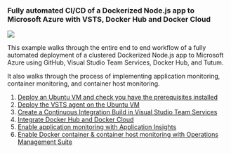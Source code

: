 ### Fully automated CI/CD of a Dockerized Node.js app to Microsoft Azure with VSTS, Docker Hub and Docker Cloud

![](<docs/media/workflow.PNG>)

This example walks through the entire end to end workflow of a fully automated deployment of a clustered Dockerized Node.js app to Microsoft Azure using GitHub, Visual Studio Team Services, Docker Hub, and Tutum.

It also walks through the process of implementing application monitoring, container monitoring, and container host monitoring.

1. [Deploy an Ubuntu VM and check you have the prerequisites installed](https://github.com/Microsoft/vsts-agent/blob/master/docs/start/envubuntu.md)
2. [Deploy the VSTS agent on the Ubuntu VM](https://www.visualstudio.com/en-us/docs/build/admin/agents/v2-linux)
3. [Create a Continuous Integration Build in Visual Studio Team Services](https://github.com/OguzPastirmaci/vsts-dockerhub-tutum-azure/blob/master/docs/creating-ci-build-in-vsts.md)
4. [Integrate Docker Hub and Docker Cloud](https://github.com/OguzPastirmaci/vsts-dockerhub-tutum-azure/blob/master/docs/integrating-docker-hub-and-docker-cloud-with-vsts-and-azure.md)
5. [Enable application monitoring with Application Insights](https://github.com/OguzPastirmaci/vsts-dockerhub-tutum-azure/blob/master/docs/enabling-app-monitoring-with-application-insights.md)
6. [Enable Docker container & container host monitoring with Operations Management Suite](https://github.com/DxNext/2016-Oct-L2/blob/master/Linux/Module4-LogsAndSecurity/setting-up-log-analytics.md)




